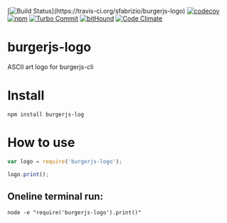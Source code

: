 [![Build Status](https://travis-ci.org/sfabrizio/burgerjs-logo.svg?)](https://travis-ci.org/sfabrizio/burgerjs-logo)
[![codecov](https://codecov.io/gh/sfabrizio/burgerjs-logo/branch/develop/graph/badge.svg)](https://codecov.io/gh/sfabrizio/burgerjs-logo)
[![npm](https://img.shields.io/npm/v/burgerjs-logo.svg?style=flat)](https://www.npmjs.com/package/burgerjs-logo)
[![Turbo Commit](https://img.shields.io/badge/Turbo_Commit-on-3DD1F2.svg)](https://github.com/labs-js/turbo-git/blob/master/CONVENTION.md)
[![bitHound](https://www.bithound.io/github/sfabrizio/burgerjs-logo/badges/score.svg)](https://www.bithound.io/github/sfabrizio/burgerjs-logo)
[![Code Climate](https://codeclimate.com/github/sfabrizio/burgerjs-logo/badges/gpa.svg)](https://codeclimate.com/github/sfabrizio/burgerjs-logo)
# burgerjs-logo

ASCII art logo for burgerjs-cli

# Install

```
npm install burgerjs-log
```

# How to use

```javascript
var logo = require('burgerjs-logo');

logo.print();

```

## Oneline terminal run:

```
node -e "require('burgerjs-logo').print()"
```
